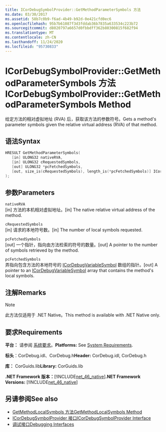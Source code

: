 ```yaml
---
title: ICorDebugSymbolProvider::GetMethodParameterSymbols 方法
ms.date: 03/30/2017
ms.assetid: 58b7c0b9-f6ad-4b49-b92d-0e421cfd0ec6
ms.openlocfilehash: 95b7b61087f3d3fddab36b7835a633534c223b72
ms.sourcegitcommit: d8020797a6657d0fbbdff362b80300815f682f94
ms.translationtype: MT
ms.contentlocale: zh-CN
ms.lasthandoff: 11/24/2020
ms.locfileid: "95730833"
---
```

# <a name="icordebugsymbolprovidergetmethodparametersymbols-method"></a><span data-ttu-id="8892b-102">ICorDebugSymbolProvider::GetMethodParameterSymbols 方法</span><span class="sxs-lookup"><span data-stu-id="8892b-102">ICorDebugSymbolProvider::GetMethodParameterSymbols Method</span></span>

<span data-ttu-id="8892b-103">给定方法的相对虚拟地址 (RVA) 后，获取该方法的参数符号。</span><span class="sxs-lookup"><span data-stu-id="8892b-103">Gets a method's parameter symbols given the relative virtual address (RVA) of that method.</span></span>  
  
## <a name="syntax"></a><span data-ttu-id="8892b-104">语法</span><span class="sxs-lookup"><span data-stu-id="8892b-104">Syntax</span></span>  
  
```cpp  
HRESULT GetMethodParameterSymbols(  
   [in] ULONG32 nativeRVA,  
   [in] ULONG32 cRequestedSymbols,  
   [out] ULONG32 *pcFetchedSymbols,  
   [out, size_is(cRequestedSymbols), length_is(*pcFetchedSymbols)] ICorDebugVariableSymbol *pSymbols[]  
);  
```  
  
## <a name="parameters"></a><span data-ttu-id="8892b-105">参数</span><span class="sxs-lookup"><span data-stu-id="8892b-105">Parameters</span></span>  

 `nativeRVA`  
 <span data-ttu-id="8892b-106">[in] 方法的本机相对虚拟地址。</span><span class="sxs-lookup"><span data-stu-id="8892b-106">[in] The native relative virtual address of the method.</span></span>  
  
 `cRequestedSymbols`  
 <span data-ttu-id="8892b-107">[in] 请求的本地符号数。</span><span class="sxs-lookup"><span data-stu-id="8892b-107">[in] The number of local symbols requested.</span></span>  
  
 `pcFetchedSymbols`  
 <span data-ttu-id="8892b-108">[out] 一个指针，指向由方法检索的符号的数量。</span><span class="sxs-lookup"><span data-stu-id="8892b-108">[out] A pointer to the number of symbols retrieved by the method.</span></span>  
  
 `pcFetchedSymbols`  
 <span data-ttu-id="8892b-109">弄指向包含方法的本地符号的 [ICorDebugVariableSymbol](icordebugvariablesymbol-interface.md) 数组的指针。</span><span class="sxs-lookup"><span data-stu-id="8892b-109">[out] A pointer to an [ICorDebugVariableSymbol](icordebugvariablesymbol-interface.md) array that contains the method's local symbols.</span></span>  
  
## <a name="remarks"></a><span data-ttu-id="8892b-110">注解</span><span class="sxs-lookup"><span data-stu-id="8892b-110">Remarks</span></span>  
  
> [!NOTE]
> <span data-ttu-id="8892b-111">此方法仅适用于 .NET Native。</span><span class="sxs-lookup"><span data-stu-id="8892b-111">This method is available with .NET Native only.</span></span>  
  
## <a name="requirements"></a><span data-ttu-id="8892b-112">要求</span><span class="sxs-lookup"><span data-stu-id="8892b-112">Requirements</span></span>  

 <span data-ttu-id="8892b-113">**平台：** 请参阅 [系统要求](../../get-started/system-requirements.md)。</span><span class="sxs-lookup"><span data-stu-id="8892b-113">**Platforms:** See [System Requirements](../../get-started/system-requirements.md).</span></span>  
  
 <span data-ttu-id="8892b-114">**标头**：CorDebug.idl、CorDebug.h</span><span class="sxs-lookup"><span data-stu-id="8892b-114">**Header:** CorDebug.idl, CorDebug.h</span></span>  
  
 <span data-ttu-id="8892b-115">**库：** CorGuids.lib</span><span class="sxs-lookup"><span data-stu-id="8892b-115">**Library:** CorGuids.lib</span></span>  
  
 <span data-ttu-id="8892b-116">**.NET Framework 版本：**[!INCLUDE[net_46_native](../../../../includes/net-46-native-md.md)]</span><span class="sxs-lookup"><span data-stu-id="8892b-116">**.NET Framework Versions:** [!INCLUDE[net_46_native](../../../../includes/net-46-native-md.md)]</span></span>  
  
## <a name="see-also"></a><span data-ttu-id="8892b-117">另请参阅</span><span class="sxs-lookup"><span data-stu-id="8892b-117">See also</span></span>

- [<span data-ttu-id="8892b-118">GetMethodLocalSymbols 方法</span><span class="sxs-lookup"><span data-stu-id="8892b-118">GetMethodLocalSymbols Method</span></span>](icordebugsymbolprovider-getmethodlocalsymbols-method.md)
- [<span data-ttu-id="8892b-119">ICorDebugSymbolProvider 接口</span><span class="sxs-lookup"><span data-stu-id="8892b-119">ICorDebugSymbolProvider Interface</span></span>](icordebugsymbolprovider-interface.md)
- [<span data-ttu-id="8892b-120">调试接口</span><span class="sxs-lookup"><span data-stu-id="8892b-120">Debugging Interfaces</span></span>](debugging-interfaces.md)
